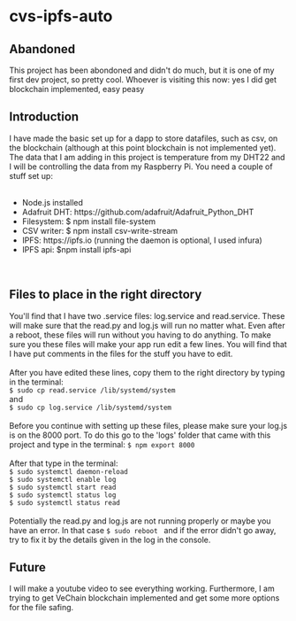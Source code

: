 # cvs-ipfs-auto

## Abandoned
This project has been abondoned and didn't do much, but it is one of my first dev project, so pretty cool. Whoever is visiting this now: yes I did get blockchain implemented, easy peasy


<H2>Introduction</H2>
<p> I have made the basic set up for a dapp to store datafiles, such as csv, on the blockchain (although at this point blockchain is not implemented yet). The data that I am adding in this project is temperature from my DHT22 and I will be controlling the data from my Raspberry Pi. You need a couple of stuff set up: <br/>
  <br/>
  <ul>
    <li>Node.js installed</li>
    <li>Adafruit DHT: https://github.com/adafruit/Adafruit_Python_DHT </li>
    <li>Filesystem: $ npm install file-system</li>
    <li>CSV writer: $ npm install csv-write-stream</li>
    <li>IPFS: https://ipfs.io (running the daemon is optional, I used infura)</li>
    <li>IPFS api: $npm install ipfs-api</li>
  </ul>
  
<br/>
</p>

<H2>Files to place in the right directory</H2>
<p>
You'll find that I have two .service files: log.service and read.service. These will make sure that the read.py and log.js will run no matter what. Even after a reboot, these files will run without you having to do anything. To make sure you these files will make your app run edit a few lines. You will find that I have put comments in the files for the stuff you have to edit. 
<br/>
<br/>
After you have edited these lines, copy them to the right directory by typing in the terminal:<br/>
<code>$ sudo cp read.service /lib/systemd/system</code>
<br/> and<br/>
<code>$ sudo cp log.service /lib/systemd/system</code>
<br/> 
<br/>
Before you continue with setting up these files, please make sure your log.js is on the 8000 port. To do this go to the 'logs' folder that came with this project and type in the terminal: <code>$ npm export 8000</code>
<br/>
<br/>
After that type in the terminal:<br/>
<code>$ sudo systemctl daemon-reload</code><br/>
<code>$ sudo systemctl enable log</code><br/>
<code>$ sudo systemctl start read</code><br/>
<code>$ sudo systemctl status log</code><br/>
<code>$ sudo systemctl status read</code><br/>
<br/>
Potentially the read.py and log.js are not running properly or maybe you have an error. In that case <code>$ sudo reboot </code> and if the error didn't go away, try to fix it by the details given in the log in the console. 
<br/>
</p>
<h2>Future</h2>
<p>I will make a youtube video to see everything working. Furthermore, I am trying to get VeChain blockchain implemented and get some more options for the file safing.</p>
